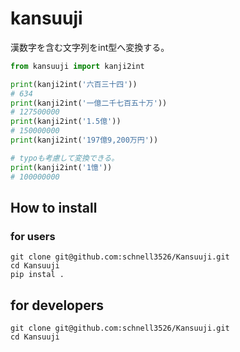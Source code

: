 # kansuuji
漢数字を含む文字列をint型へ変換する。

```python
from kansuuji import kanji2int

print(kanji2int('六百三十四'))
# 634
print(kanji2int('一億二千七百五十万'))
# 127500000
print(kanji2int('1.5億'))
# 150000000
print(kanji2int('197億9,200万円'))

# typoも考慮して変換できる。
print(kanji2int('1憶'))
# 100000000
```

## How to install

### for users
```shell
git clone git@github.com:schnell3526/Kansuuji.git
cd Kansuuji
pip instal .
```

## for developers
```shell
git clone git@github.com:schnell3526/Kansuuji.git
cd Kansuuji
```